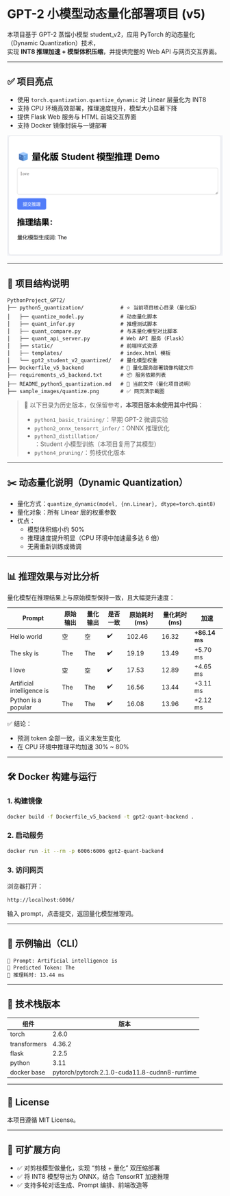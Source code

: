 # GPT-2 小模型动态量化部署项目 (v5)

本项目基于 GPT-2 蒸馏小模型 student_v2，应用 PyTorch 的动态量化（Dynamic Quantization）技术，  
实现 **INT8 推理加速 + 模型体积压缩**，并提供完整的 Web API 与网页交互界面。

---

## ✅ 项目亮点

- 使用 `torch.quantization.quantize_dynamic` 对 Linear 层量化为 INT8
- 支持 CPU 环境高效部署，推理速度提升，模型大小显著下降
- 提供 Flask Web 服务与 HTML 前端交互界面
- 支持 Docker 镜像封装与一键部署

<p align="center">
  <img src="sample_images/quantize.png" width="600" alt="量化模型网页演示">
</p>

---

## 📂 项目结构说明

```plaintext
PythonProject_GPT2/
├── python5_quantization/            # ⭐ 当前项目核心目录（量化版）
│   ├── quantize_model.py            # 动态量化脚本
│   ├── quant_infer.py               # 推理测试脚本
│   ├── quant_compare.py             # 与未量化模型对比脚本
│   ├── quant_api_server.py          # Web API 服务（Flask）
│   ├── static/                      # 前端样式资源
│   ├── templates/                   # index.html 模板
│   └── gpt2_student_v2_quantized/   # 量化模型权重
├── Dockerfile_v5_backend            # 🐳 量化服务部署镜像构建文件
├── requirements_v5_backend.txt      # 📦 服务依赖列表
├── README_python5_quantization.md   # 📄 当前文件（量化项目说明）
├── sample_images/quantize.png       # ✅ 网页演示截图
```

> 📌 以下目录为历史版本，仅保留参考，**本项目版本未使用其中代码**：
> - `python1_basic_training/`：早期 GPT-2 微调实验
> - `python2_onnx_tensorrt_infer/`：ONNX 推理优化
> - `python3_distillation/`：Student 小模型训练（本项目复用了其模型）
> - `python4_pruning/`：剪枝优化版本

---

## ✂️ 动态量化说明（Dynamic Quantization）

- 量化方式：`quantize_dynamic(model, {nn.Linear}, dtype=torch.qint8)`
- 量化对象：所有 Linear 层的权重参数
- 优点：
  - 模型体积缩小约 50%
  - 推理速度提升明显（CPU 环境中加速最多达 6 倍）
  - 无需重新训练或微调

---

## 📊 推理效果与对比分析

量化模型在推理结果上与原始模型保持一致，且大幅提升速度：

| Prompt | 原始输出 | 量化输出 | 是否一致 | 原始耗时 (ms) | 量化耗时 (ms) | 加速 |
|--------|-----------|------------|------------|----------------|----------------|--------|
| Hello world | 空 | 空 | ✔️ | 102.46 | 16.32 | **+86.14 ms** |
| The sky is | The | The | ✔️ | 19.19 | 13.49 | +5.70 ms |
| I love | 空 | 空 | ✔️ | 17.53 | 12.89 | +4.65 ms |
| Artificial intelligence is | The | The | ✔️ | 16.56 | 13.44 | +3.11 ms |
| Python is a popular | The | The | ✔️ | 16.08 | 13.96 | +2.12 ms |

✅ 结论：
- 预测 token 全部一致，语义未发生变化
- 在 CPU 环境中推理平均加速 30% ~ 80%

---

## 🛠️ Docker 构建与运行

### 1. 构建镜像

```bash
docker build -f Dockerfile_v5_backend -t gpt2-quant-backend .
```

### 2. 启动服务

```bash
docker run -it --rm -p 6006:6006 gpt2-quant-backend
```

### 3. 访问网页

浏览器打开：

```
http://localhost:6006/
```

输入 prompt，点击提交，返回量化模型推理词。

---

## 🧪 示例输出（CLI）

```plaintext
📝 Prompt: Artificial intelligence is
🔹 Predicted Token: The
🔹 推理耗时: 13.44 ms
```

---

## 🧠 技术栈版本

| 组件 | 版本 |
|------|------|
| torch | 2.6.0 |
| transformers | 4.36.2 |
| flask | 2.2.5 |
| python | 3.11 |
| docker base | pytorch/pytorch:2.1.0-cuda11.8-cudnn8-runtime |

---

## 📜 License

本项目遵循 MIT License。

---

## 🔮 可扩展方向

- ✅ 对剪枝模型做量化，实现 “剪枝 + 量化” 双压缩部署
- ✅ 将 INT8 模型导出为 ONNX，结合 TensorRT 加速推理
- ✅ 支持多轮对话生成、Prompt 编排、前端改造等

